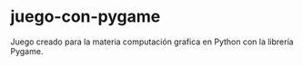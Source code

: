 # juego-con-pygame
Juego creado para la materia computación grafica en Python con la librería Pygame.
